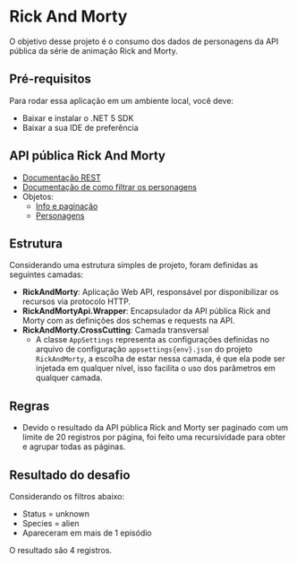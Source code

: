 # Rick And Morty

O objetivo desse projeto é o consumo dos dados de personagens da API pública da série de animação Rick and Morty.

## Pré-requisitos

Para rodar essa aplicação em um ambiente local, você deve:

* Baixar e instalar o .NET 5 SDK
* Baixar a sua IDE de preferência

## API pública Rick And Morty

* [Documentação REST](https://rickandmortyapi.com/documentation/#rest)
* [Documentação de como filtrar os personagens](https://rickandmortyapi.com/documentation/#filter-characters)
* Objetos:
  * [Info e paginação](https://rickandmortyapi.com/documentation/#info-and-pagination)
  * [Personagens](https://rickandmortyapi.com/documentation/#character-schema)

## Estrutura

Considerando uma estrutura simples de projeto, foram definidas as seguintes camadas:

* **RickAndMorty**: Aplicação Web API, responsável por disponibilizar os recursos via protocolo HTTP. 
* **RickAndMortyApi.Wrapper**: Encapsulador da API pública Rick and Morty com as definições dos schemas e requests na API.
* **RickAndMorty.CrossCutting**: Camada transversal
  * A classe `AppSettings` representa as configurações definidas no arquivo de configuração `appsettings{env}.json` do projeto `RickAndMorty`, a escolha de estar nessa camada, é que ela pode ser injetada em qualquer nível, isso facilita o uso dos parâmetros em qualquer camada.

## Regras

* Devido o resultado da API pública Rick and Morty ser paginado com um limite de 20 registros por página, foi feito uma recursividade para obter e agrupar todas as páginas.

## Resultado do desafio

Considerando os filtros abaixo:
* Status = unknown
* Species = alien
* Apareceram em mais de 1 episódio

O resultado são 4 registros.